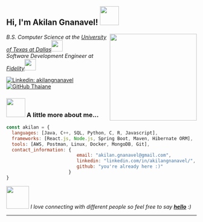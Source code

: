 <h2> Hi, I'm Akilan Gnanavel! <img src="https://media.giphy.com/media/xUOwGiewfQAm3tcIA8/giphy.gif" width="50"></h2>
<img align='right' src="https://media.giphy.com/media/ao9DUiTKH60XS/giphy.gif" width="230">
<p><em>B.S. Computer Science at the <a href="https://www.utdallas.edu/">University of Texas at Dallas</a><img src="https://media.giphy.com/media/fYSnHlufseco8Fh93Z/giphy.gif" width="30"></br>Software Development Engineer at <a href="https://www.incedoinc.com/">Fidelity</a><img src="https://media.giphy.com/media/WUlplcMpOCEmTGBtBW/giphy.gif" width="30"> 
</em></p>

[![Linkedin: akilangnanavel](https://img.shields.io/badge/-akilangnanavel-blue?style=flat-square&logo=Linkedin&logoColor=white&link=https://www.linkedin.com/in/akilangnanavel/)](https://www.linkedin.com/in/akilangnanavel/)
[![GitHub Thaiane](https://img.shields.io/github/followers/akilanvel?label=follow&style=social)](https://github.com/akilanvel)


### <img src="https://media.giphy.com/media/VgCDAzcKvsR6OM0uWg/giphy.gif" width="50"> A little more about me...  

```javascript
const akilan = {
  languages: [Java, C++, SQL, Python, C, R, Javascript],
  frameworks: [React.js, Node.js, Spring Boot, Maven, Hibernate ORM],
  tools: [AWS, Postman, Linux, Docker, MongoDB, Git],
  contact_information: {
                          email: "akilan.gnanavel@gmail.com",
                          linkedin: "linkedin.com/in/akilangnanavel/",
                          github: "you're already here :)"
                       }
}
```

<img src="https://media.giphy.com/media/LnQjpWaON8nhr21vNW/giphy.gif" width="60"> <em>I love connecting with different people</b> so feel free to say <b>[hello](https://discordapp.com/users/244652894534631425)</b> :)</em>

---
